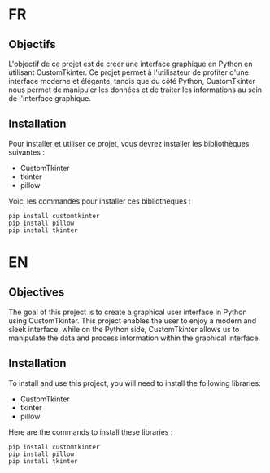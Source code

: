 # FR

## Objectifs
L'objectif de ce projet est de créer une interface graphique en Python en utilisant CustomTkinter. Ce projet permet à l'utilisateur de profiter d'une interface moderne et élégante, tandis que du côté Python, CustomTkinter nous permet de manipuler les données et de traiter les informations au sein de l'interface graphique.

## Installation

Pour installer et utiliser ce projet, vous devrez installer les bibliothèques suivantes :

- CustomTkinter
- tkinter
- pillow

Voici les commandes pour installer ces bibliothèques :

```
pip install customtkinter
pip install pillow
pip install tkinter
```

# EN

## Objectives
The goal of this project is to create a graphical user interface in Python using CustomTkinter. This project enables the user to enjoy a modern and sleek interface, while on the Python side, CustomTkinter allows us to manipulate the data and process information within the graphical interface.

## Installation

To install and use this project, you will need to install the following libraries:

- CustomTkinter
- tkinter
- pillow

Here are the commands to install these libraries :

```
pip install customtkinter
pip install pillow
pip install tkinter
```
